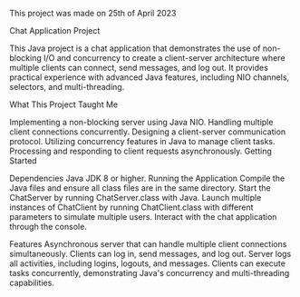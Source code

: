 This project was made on 25th of April 2023

Chat Application Project

This Java project is a chat application that demonstrates the use of non-blocking I/O and concurrency to create a client-server architecture where multiple clients can connect, send messages, and log out. It provides practical experience with advanced Java features, including NIO channels, selectors, and multi-threading.

What This Project Taught Me

Implementing a non-blocking server using Java NIO.
Handling multiple client connections concurrently.
Designing a client-server communication protocol.
Utilizing concurrency features in Java to manage client tasks.
Processing and responding to client requests asynchronously.
Getting Started

Dependencies
Java JDK 8 or higher.
Running the Application
Compile the Java files and ensure all class files are in the same directory.
Start the ChatServer by running ChatServer.class with Java.
Launch multiple instances of ChatClient by running ChatClient.class with different parameters to simulate multiple users.
Interact with the chat application through the console.

Features
Asynchronous server that can handle multiple client connections simultaneously.
Clients can log in, send messages, and log out.
Server logs all activities, including logins, logouts, and messages.
Clients can execute tasks concurrently, demonstrating Java's concurrency and multi-threading capabilities.
